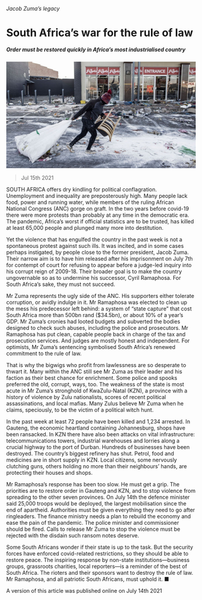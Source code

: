 ###### Jacob Zuma’s legacy

# South Africa’s war for the rule of law 

##### Order must be restored quickly in Africa’s most industrialised country 

![image](images/20210717_LDP002.jpg) 

> Jul 15th 2021 

SOUTH AFRICA offers dry kindling for political conflagration. Unemployment and inequality are preposterously high. Many people lack food, power and running water, while members of the ruling African National Congress (ANC) gorge on graft. In the two years before covid-19 there were more protests than probably at any time in the democratic era. The pandemic, Africa’s worst if official statistics are to be trusted, has killed at least 65,000 people and plunged many more into destitution.

Yet the violence that has engulfed the country in the past week is not a spontaneous protest against such ills. It was incited, and in some cases perhaps instigated, by people close to the former president, Jacob Zuma. Their narrow aim is to have him released after his imprisonment on July 7th for contempt of court for refusing to appear before a judge-led inquiry into his corrupt reign of 2009-18. Their broader goal is to make the country ungovernable so as to undermine his successor, Cyril Ramaphosa. For South Africa’s sake, they must not succeed.


Mr Zuma represents the ugly side of the ANC. His supporters either tolerate corruption, or avidly indulge in it. Mr Ramaphosa was elected to clean up the mess his predecessor left behind: a system of “state capture” that cost South Africa more than 500bn rand ($34.5bn), or about 10% of a year’s GDP. Mr Zuma’s cronies had looted budgets and subverted the bodies designed to check such abuses, including the police and prosecutors. Mr Ramaphosa has put clean, capable people back in charge of the tax and prosecution services. And judges are mostly honest and independent. For optimists, Mr Zuma’s sentencing symbolised South Africa’s renewed commitment to the rule of law.

That is why the bigwigs who profit from lawlessness are so desperate to thwart it. Many within the ANC still see Mr Zuma as their leader and his faction as their best chance for enrichment. Some police and spooks preferred the old, corrupt, ways, too. The weakness of the state is most acute in Mr Zuma’s stronghold of KwaZulu-Natal (KZN), a province with a history of violence by Zulu nationalists, scores of recent political assassinations, and local mafias. Many Zulus believe Mr Zuma when he claims, speciously, to be the victim of a political witch hunt.


In the past week at least 72 people have been killed and 1,234 arrested. In Gauteng, the economic heartland containing Johannesburg, shops have been ransacked. In KZN there have also been attacks on vital infrastructure: telecommunications towers, industrial warehouses and lorries along a crucial highway to the port of Durban. Hundreds of businesses have been destroyed. The country’s biggest refinery has shut. Petrol, food and medicines are in short supply in KZN. Local citizens, some nervously clutching guns, others holding no more than their neighbours’ hands, are protecting their houses and shops.

Mr Ramaphosa’s response has been too slow. He must get a grip. The priorities are to restore order in Gauteng and KZN, and to stop violence from spreading to the other seven provinces. On July 14th the defence minister said 25,000 troops would be deployed, the largest mobilisation since the end of apartheid. Authorities must be given everything they need to go after ringleaders. The finance ministry needs a plan to rebuild the economy and ease the pain of the pandemic. The police minister and commissioner should be fired. Calls to release Mr Zuma to stop the violence must be rejected with the disdain such ransom notes deserve.

Some South Africans wonder if their state is up to the task. But the security forces have enforced covid-related restrictions, so they should be able to restore peace. The inspiring response by non-state institutions—business groups, grassroots charities, local reporters—is a reminder of the best of South Africa. The rioters and their sponsors want to destroy the rule of law. Mr Ramaphosa, and all patriotic South Africans, must uphold it. ■

A version of this article was published online on July 14th 2021

